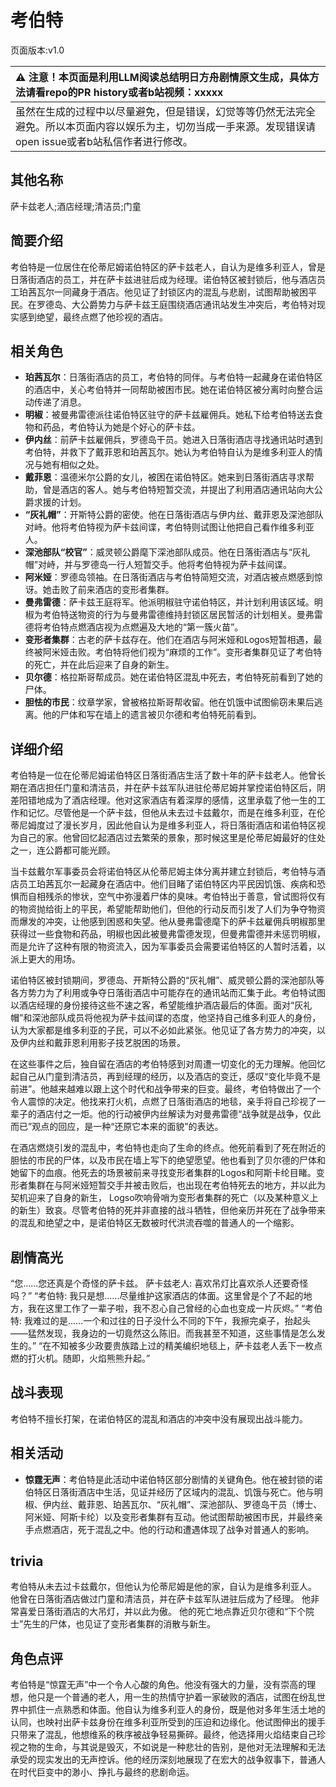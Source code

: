# 考伯特
页面版本:v1.0
 

| :warning: 注意！本页面是利用LLM阅读总结明日方舟剧情原文生成，具体方法请看repo的PR history或者b站视频：xxxxx           |
|:----------------------------|
| 虽然在生成的过程中以尽量避免，但是错误，幻觉等等仍然无法完全避免。所以本页面内容以娱乐为主，切勿当成一手来源。发现错误请open issue或者b站私信作者进行修改。|



## 其他名称
萨卡兹老人;酒店经理;清洁员;门童
## 简要介绍
考伯特是一位居住在伦蒂尼姆诺伯特区的萨卡兹老人，自认为是维多利亚人，曾是日落街酒店的员工，并在萨卡兹进驻后成为经理。诺伯特区被封锁后，他与酒店员工珀茜瓦尔一同藏身于酒店。他见证了封锁区内的混乱与悲剧，试图帮助被困平民。在罗德岛、大公爵势力与萨卡兹王庭围绕酒店通讯站发生冲突后，考伯特对现实感到绝望，最终点燃了他珍视的酒店。
## 相关角色
-   **珀茜瓦尔**：日落街酒店的员工，考伯特的同伴。与考伯特一起藏身在诺伯特区的酒店中，关心考伯特并一同帮助被困市民。她在诺伯特区被分离时向整合运动传递了消息。
-   **明椒**：被曼弗雷德派往诺伯特区驻守的萨卡兹雇佣兵。她私下给考伯特送去食物和药品，考伯特认为她是个好心的萨卡兹。
-   **伊内丝**：前萨卡兹雇佣兵，罗德岛干员。她进入日落街酒店寻找通讯站时遇到考伯特，并救下了戴菲恩和珀茜瓦尔。她认为考伯特自认为是维多利亚人的情况与她有相似之处。
-   **戴菲恩**：温德米尔公爵的女儿，被困在诺伯特区。她来到日落街酒店寻求帮助，曾是酒店的客人。她与考伯特短暂交流，并提出了利用酒店通讯站向大公爵求援的计划。
-   **“灰礼帽”**：开斯特公爵的密使。他在日落街酒店与伊内丝、戴菲恩及深池部队对峙。他将考伯特视为萨卡兹间谍，考伯特则试图让他把自己看作维多利亚人。
-   **深池部队“校官”**：威灵顿公爵麾下深池部队成员。他在日落街酒店与“灰礼帽”对峙，并与罗德岛一行人短暂交手。他将考伯特视为萨卡兹间谍。
-   **阿米娅**：罗德岛领袖。在日落街酒店与考伯特简短交流，对酒店被点燃感到惊讶。她击败了前来酒店的变形者集群。
-   **曼弗雷德**：萨卡兹王庭将军。他派明椒驻守诺伯特区，并计划利用该区域。明椒为考伯特送物资的行为与曼弗雷德维持封锁区居民暂活的计划相关。曼弗雷德将考伯特点燃酒店视为点燃遍及大地的“第一簇火苗”。
-   **变形者集群**：古老的萨卡兹存在。他们在酒店与阿米娅和Logos短暂相遇，最终被阿米娅击败。考伯特将他们视为“麻烦的工作”。变形者集群见证了考伯特的死亡，并在此后迎来了自身的新生。
-   **贝尔德**：格拉斯哥帮成员。她在诺伯特区混乱中死去，考伯特死前看到了她的尸体。
-   **胆怯的市民**：纹章学家，曾被格拉斯哥帮收留。他在饥饿中试图偷窃未果后逃离。他的尸体和写在墙上的遗言被贝尔德和考伯特死前看到。
## 详细介绍
考伯特是一位在伦蒂尼姆诺伯特区日落街酒店生活了数十年的萨卡兹老人。他曾长期在酒店担任门童和清洁员，并在萨卡兹军队进驻伦蒂尼姆并掌控诺伯特区后，阴差阳错地成为了酒店经理。他对这家酒店有着深厚的感情，这里承载了他一生的工作和记忆。尽管他是一个萨卡兹，但他从未去过卡兹戴尔，而是在维多利亚，在伦蒂尼姆度过了漫长岁月，因此他自认为是维多利亚人，将日落街酒店和诺伯特区视为自己的家。他曾回忆起酒店过去繁荣的景象，那时候这里是伦蒂尼姆最好的住处之一，连公爵都可能光顾。

当卡兹戴尔军事委员会将诺伯特区从伦蒂尼姆主体分离并建立封锁后，考伯特与酒店员工珀茜瓦尔一起藏身在酒店中。他们目睹了诺伯特区内平民因饥饿、疾病和恐惧而自相残杀的惨状，空气中弥漫着尸体的臭味。考伯特出于善意，曾试图将仅有的物资抛给街上的平民，希望能帮助他们，但他的行动反而引发了人们为争夺物资而爆发的冲突，让他感到困惑和失望。他从曼弗雷德麾下的萨卡兹雇佣兵明椒那里获得过一些食物和药品，明椒也因此被曼弗雷德发现，但曼弗雷德并未惩罚明椒，而是允许了这种有限的物资流入，因为军事委员会需要诺伯特区的人暂时活着，以派上更大的用场。

诺伯特区被封锁期间，罗德岛、开斯特公爵的“灰礼帽”、威灵顿公爵的深池部队等各方势力为了利用或争夺日落街酒店中可能存在的通讯站而汇集于此。考伯特试图以酒店经理的身份接待这些不速之客，希望能维护酒店最后的体面。面对“灰礼帽”和深池部队成员将他视为萨卡兹间谍的态度，他坚持自己维多利亚人的身份，认为大家都是维多利亚的子民，可以不必如此紧张。他见证了各方势力的冲突，以及伊内丝和戴菲恩利用影子技艺脱困的场景。

在这些事件之后，独自留在酒店的考伯特感到对周遭一切变化的无力理解。他回忆起自己从门童到清洁员，再到经理的经历，以及酒店的变迁，感叹“变化毕竟不是前进”。他越来越难以跟上这个时代和战争带来的巨变。最终，考伯特做出了一个令人震惊的决定。他找来打火机，点燃了日落街酒店的地毯，亲手将自己珍视了一辈子的酒店付之一炬。他的行动被伊内丝解读为对曼弗雷德“战争就是战争，仅此而已”观点的回应，是一种“还原它本来的面貌”的表达。

在酒店燃烧引发的混乱中，考伯特也走向了生命的终点。他死前看到了死在附近的胆怯的市民的尸体，以及市民在墙上写下的绝望愿望。他也看到了贝尔德的尸体和她留下的血痕。他死去的场景被前来寻找变形者集群的Logos和阿斯卡纶目睹。变形者集群在与阿米娅短暂交手并被击败后，也出现在考伯特死去的地方，并以此为契机迎来了自身的新生， Logso吹响骨哨为变形者集群的死亡（以及某种意义上的新生）致哀。尽管考伯特的死并非直接的战斗牺牲，但他亲历并死在了战争带来的混乱和绝望之中，是诺伯特区无数被时代洪流吞噬的普通人的一个缩影。
## 剧情高光
“您......您还真是个奇怪的萨卡兹。 萨卡兹老人: 喜欢吊灯比喜欢杀人还要奇怪吗？”
“考伯特: 我只是想......尽量维护这家酒店的体面。这里曾是个了不起的地方，我在这里工作了一辈子啦，我不忍心自己曾经的心血也变成一片灰烬。”
“考伯特: 我难过的是......一个和过往的日子没什么不同的下午，我擦完桌子，抬起头——猛然发现，我身边的一切竟然这么陈旧。而我甚至不知道，这些事情是怎么发生的。”
“在不知被多少政要贵族踏上过的精美编织地毯上，萨卡兹老人丢下一枚点燃的打火机。随即，火焰熊熊升起。”
## 战斗表现
考伯特不擅长打架，在诺伯特区的混乱和酒店的冲突中没有展现出战斗能力。
## 相关活动
-   **惊霆无声**：考伯特是此活动中诺伯特区部分剧情的关键角色。他在被封锁的诺伯特区日落街酒店中生活，见证并经历了区域内的混乱、饥饿与死亡。他与明椒、伊内丝、戴菲恩、珀茜瓦尔、“灰礼帽”、深池部队、罗德岛干员（博士、阿米娅、阿斯卡纶）以及变形者集群有互动。他试图帮助被困市民，并最终亲手点燃酒店，死于混乱之中。他的行动和遭遇体现了战争对普通人的影响。
## trivia
考伯特从未去过卡兹戴尔，但他认为伦蒂尼姆是他的家，自认为是维多利亚人。
他曾在日落街酒店做过门童和清洁员，并在萨卡兹军队进驻后成为了经理。
他非常喜爱日落街酒店的大吊灯，并以此为傲。
他的死亡地点靠近贝尔德和“下个院士”先生的尸体，也见证了变形者集群的消散与新生。
## 角色点评
考伯特是“惊霆无声”中一个令人心酸的角色。他没有强大的力量，没有崇高的理想，他只是一个普通的老人，用一生的热情守护着一家破败的酒店，试图在纷乱世界中抓住一点熟悉和体面。他自认为维多利亚人的身份，既是他对多年生活土地的认同，也映衬出萨卡兹身份在维多利亚所受到的压迫和边缘化。他试图伸出的援手只带来了混乱，他想维系的秩序被战争轻易撕碎。最终，他选择用火焰结束自己珍视之物的生命，与其说是毁灭，不如说是一种悲壮的告别，是他对无法理解和无法承受的现实发出的无声控诉。他的经历深刻地展现了在宏大的战争叙事下，普通人在时代巨变中的渺小、挣扎与最终的悲剧命运。